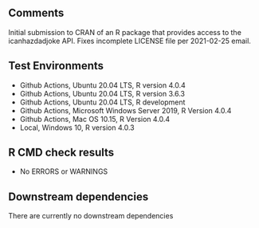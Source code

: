 ## Comments
Initial submission to CRAN of an R package that provides access to the 
icanhazdadjoke API.  Fixes incomplete LICENSE file per 2021-02-25 email.

## Test Environments
- Github Actions, Ubuntu 20.04 LTS, R version 4.0.4
- Github Actions, Ubuntu 20.04 LTS, R version 3.6.3
- Github Actions, Ubuntu 20.04 LTS, R development
- Github Actions, Microsoft Windows Server 2019, R Version 4.0.4
- Github Actions, Mac OS 10.15, R Version 4.0.4
- Local, Windows 10, R version 4.0.3

## R CMD check results
- No ERRORS or WARNINGS
 
## Downstream dependencies
There are currently no downstream dependencies